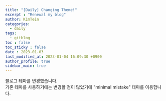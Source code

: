 ```yaml
---
title: "[Daily] Changing Theme!"
excerpt : "Renewal my blog"
author: KimTein
categories:
  - daily
tags: 
  - gitblog
toc : false
toc_sticky : false
date : 2023-01-03
last_modified_at: 2023-01-04 16:09:30 +0900
author_profile: true
sidebar_main: true  
---
```

<!-- outline-start -->
블로그 테마를 변경했습니다.    
기존 테마를 사용하기에는 변경할 점이 많았기에 "minimal mistake" 테마를 이용합니다.
<!-- outline-end --> 

